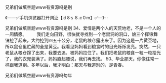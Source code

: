 兄弟们做填空题www有资源吗是别

《——✅手机浏览器打开网沚【ｄ8ｓ８.c０m】✅—》--

兄弟们做填空题www有资源吗是别	34、爱情是两个人的天荒地老，不是一个人的一厢情愿。
　　我们走向田野，很快就寻找到一个老鼠洞的洞口，娘三个挥锹舞镐挖了起来。大约挖到四五十公分，老鼠的粮仓露出来了。因为这是一片黄豆地，所以鼠仓里贮藏的全是黄豆。我看见妈妈看到粮食时的目光烁烁发亮。突然，一只老鼠从粮仓蹿了出来，我要去追，被妈妈拉住了。我们把老鼠的粮食一粒一粒拾光了，我的衣兜装满了。妈妈直起腰说，我们再去找。
	50、毕业那天，你像往常一样跟我道别。多年以后，我才明白：那天与我道别的，是青春。





兄弟们做填空题www有资源吗匆年
